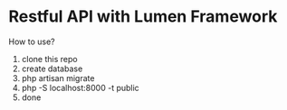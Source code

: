 # Restful API with Lumen Framework

How to use?
1. clone this repo
2. create database
3. php artisan migrate
4. php -S localhost:8000 -t public
5. done
